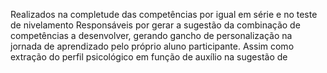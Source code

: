 Realizados na completude das competências por igual em série e no teste de nivelamento
Responsáveis por gerar a sugestão da combinação de competências a desenvolver, gerando gancho de personalização na jornada de aprendizado pelo próprio aluno participante.
Assim como extração do perfil psicológico em função de auxílio na sugestão de 